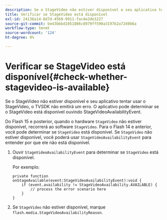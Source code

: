 ```yaml
---
description: Se o StageVideo não estiver disponível e seu aplicativo tentar usar o StageVideo, o TVSDK não emitirá um erro. O aplicativo pode determinar se o StageVideo está disponível ouvindo StageVideoAvailabilityEvent.
title: Verificar se StageVideo está disponível
exl-id: 24136a14-8d7d-4569-9911-fac4e2de3227
source-git-commit: be43bbbd1051886c8979ff590a3197b2a7249b6a
workflow-type: tm+mt
source-wordcount: '124'
ht-degree: 0%

---
```


# Verificar se StageVideo está disponível{#check-whether-stagevideo-is-available}

Se o StageVideo não estiver disponível e seu aplicativo tentar usar o StageVideo, o TVSDK não emitirá um erro. O aplicativo pode determinar se o StageVideo está disponível ouvindo StageVideoAvailabilityEvent.

Do Flash 15 e posterior, quando o hardware `StageVideo` não estiver disponível, recorrerá ao software `StageVideo`. Para o Flash 14 e anterior, você pode determinar se `StageVideo` está disponível. Se `StageVideo` não estiver disponível, você poderá usar `StageVideoAvailabilityEvent` para entender por que ele não está disponível.

1. Ouvir `StageVideoAvailabilityEvent` para determinar se `StageVideo` está disponível.

   Por exemplo:

   ```
   private function onStageAvailable(event:StageVideoAvailabilityEvent):void {
       if (event.availability != StageVideoAvailability.AVAILABLE) {
           // process the error scenario here
       }
   }
   ```

1. Se `StageVideo` não estiver disponível, marque `flash.media.StageVideoAvailabilityReason`.
